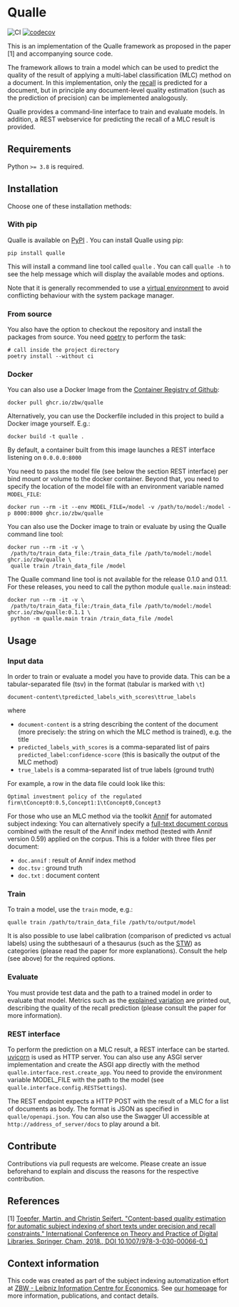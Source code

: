 # Qualle
![CI](https://github.com/zbw/qualle/actions/workflows/main.yml/badge.svg)
[![codecov](https://codecov.io/gh/zbw/qualle/branch/master/graph/badge.svg?token=ZE7OWKA83Q)](https://codecov.io/gh/zbw/qualle)

This is an implementation of the Qualle framework as proposed in the paper
[1] and accompanying source code.

The framework allows to train a model which can be used to predict
the quality of the result of applying a multi-label classification (MLC) 
method on a document. In this implementation, only the
[recall](https://en.wikipedia.org/wiki/Precision_and_recall) 
is predicted for a document, but in principle
any document-level quality estimation (such as the prediction of precision) 
can be implemented analogously.

Qualle provides a command-line interface to train
and evaluate models. In addition, a REST webservice for predicting
the recall of a MLC result is provided.


## Requirements

Python ``>= 3.8`` is required.

## Installation

Choose one of these installation methods:

### With pip
Qualle is available on [PyPI](pypi.org) . You can install Qualle using pip:

``pip install qualle``

This will install a command line tool called `qualle` . You can call `qualle -h` to see the help message which will
display the available modes and options.

Note that it is generally recommended to use a [virtual environment](https://docs.python.org/3/tutorial/venv.html) to avoid 
 conflicting behaviour with the system package manager.

### From source
You also have the option to checkout the repository and install the packages from source. You need
[poetry](https://python-poetry.org) to perform the task:

```shell
# call inside the project directory
poetry install --without ci 
```

### Docker
You can also use a Docker Image from the [Container Registry of Github](https://github.com/zbw/qualle/pkgs/container/qualle):

``docker pull ghcr.io/zbw/qualle``

Alternatively, you can use the Dockerfile included in this project to build a Docker image yourself. E.g.:

 ``docker build -t qualle .``

By default, a container built from this image launches a REST interface listening on ``0.0.0.0:8000``

You need to pass the model file (see below the section REST interface) per bind mount or volume to the docker container.
Beyond that, you need to specify the location of the model file with an 
environment variable named `MODEL_FILE`:

``docker run --rm -it --env MODEL_FILE=/model -v /path/to/model:/model -p 8000:8000 ghcr.io/zbw/qualle``

You can also use the Docker image to train or evaluate by using the Qualle command line tool:

```shell
docker run --rm -it -v \
 /path/to/train_data_file:/train_data_file /path/to/model:/model ghcr.io/zbw/qualle \
 qualle train /train_data_file /model
 ```

The Qualle command line tool is not available for the release 0.1.0 and 0.1.1. For these releases,
you need to call the python module ``qualle.main`` instead:

```shell
docker run --rm -it -v \
 /path/to/train_data_file:/train_data_file /path/to/model:/model ghcr.io/zbw/qualle:0.1.1 \
 python -m qualle.main train /train_data_file /model
```

## Usage

### Input data 
In order to train or evaluate a model you have to provide data. 
This can be a tabular-separated file (tsv) in the format (tabular is marked with ``\t``)

```document-content\tpredicted_labels_with_scores\ttrue_labels```

where
- ``document-content`` is a string describing the content of the document
(more precisely: the string on which the MLC method is trained), e.g. the title
- ``predicted_labels_with_scores`` is a comma-separated list of pairs ``predicted_label:confidence-score``
(this is basically the output of the MLC method)
- ``true_labels`` is a comma-separated list of true labels (ground truth)

For example, a row in the data file could look like this:

``Optimal investment policy of the regulated firm\tConcept0:0.5,Concept1:1\tConcept0,Concept3``

For those who use an MLC method via the toolkit [Annif](https://github.com/NatLibFi/annif) for automated subject indexing: 
You can alternatively specify a 
[full-text document corpus](https://github.com/NatLibFi/Annif/wiki/Document-corpus-formats/70a8f079313e872ed513a4bff1747c604b5781a7) 
 combined with the result of the Annif index method (tested with Annif version 0.59) applied on the corpus.
This is a  folder with three files per document:

* ``doc.annif`` : result of Annif index method
* ``doc.tsv`` : ground truth
* ``doc.txt`` : document content

### Train
To train a model, use the ``train`` mode, e.g.:

``qualle train /path/to/train_data_file /path/to/output/model``

It is also possible to use label calibration (comparison of predicted vs actual labels) using the subthesauri of a thesaurus (such as the [STW](http://zbw.eu/stw/version/latest/about))
as categories (please read the paper for more explanations). Consult the help (see above) for the required options.

### Evaluate
You must provide test data and the path to a trained model in order to evaluate that model. Metrics
such as the [explained variation](https://en.wikipedia.org/wiki/Explained_variation) are printed out, describing the quality
of the recall prediction (please consult the paper for more information).

### REST interface
To perform the prediction on a MLC result, a REST interface can be started. 
[uvicorn](https://www.uvicorn.org/) is used as HTTP server. You can also use any
ASGI server implementation and create the ASGI app directly with the method
``qualle.interface.rest.create_app``. You need to provide the environment variable
MODEL_FILE with the path to the model (see ``qualle.interface.config.RESTSettings``).

The REST endpoint expects a HTTP POST with the result of a MLC for a list of documents
as body. The format is JSON as specified in ``qualle/openapi.json``. You can also use
the Swagger UI accessible at ``http://address_of_server/docs`` to play around a bit.


## Contribute

Contributions via pull requests are welcome. Please create an issue beforehand
to explain and discuss the reasons for the respective contribution.

## References
[1] [Toepfer, Martin, and Christin Seifert. "Content-based quality estimation for automatic subject indexing of short texts under precision and recall constraints." International Conference on Theory and Practice of Digital Libraries. Springer, Cham, 2018., DOI 10.1007/978-3-030-00066-0_1](https://arxiv.org/abs/1806.02743)

## Context information
This code was created as part of the subject indexing automatization effort at [ZBW - Leibniz Information Centre for Economics](https://www.zbw.eu/en/). See [our homepage](https://www.zbw.eu/en/about-us/key-activities/automated-subject-indexing) for more information, publications, and contact details.
